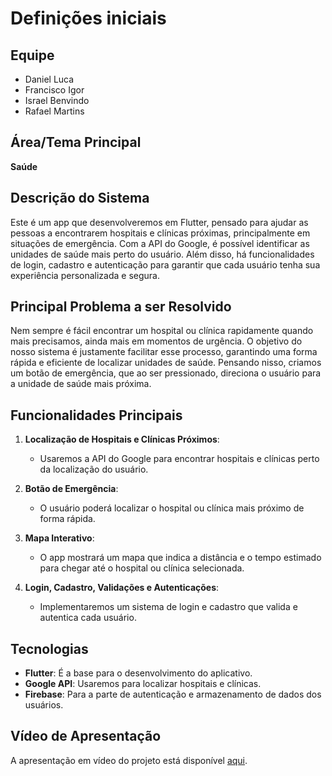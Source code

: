# Definições iniciais

## Equipe
- Daniel Luca
- Francisco Igor
- Israel Benvindo
- Rafael Martins

## Área/Tema Principal
**Saúde**

## Descrição do Sistema
Este é um app que desenvolveremos em Flutter, pensado para ajudar as pessoas a encontrarem hospitais e clínicas próximas, principalmente em situações de emergência. Com a API do Google, é possível identificar as unidades de saúde mais perto do usuário. Além disso, há funcionalidades de login, cadastro e autenticação para garantir que cada usuário tenha sua experiência personalizada e segura.

## Principal Problema a ser Resolvido
Nem sempre é fácil encontrar um hospital ou clínica rapidamente quando mais precisamos, ainda mais em momentos de urgência. O objetivo do nosso sistema é justamente facilitar esse processo, garantindo uma forma rápida e eficiente de localizar unidades de saúde. Pensando nisso, criamos um botão de emergência, que ao ser pressionado, direciona o usuário para a unidade de saúde mais próxima.

## Funcionalidades Principais
1. **Localização de Hospitais e Clínicas Próximos**: 
   - Usaremos a API do Google para encontrar hospitais e clínicas perto da localização do usuário.
   
2. **Botão de Emergência**: 
   - O usuário poderá localizar o hospital ou clínica mais próximo de forma rápida.

3. **Mapa Interativo**: 
   - O app mostrará um mapa que indica a distância e o tempo estimado para chegar até o hospital ou clínica selecionada.

4. **Login, Cadastro, Validações e Autenticações**: 
   - Implementaremos um sistema de login e cadastro que valida e autentica cada usuário.

## Tecnologias
- **Flutter**: É a base para o desenvolvimento do aplicativo.
- **Google API**: Usaremos para localizar hospitais e clínicas.
- **Firebase**: Para a parte de autenticação e armazenamento de dados dos usuários.

## Vídeo de Apresentação
A apresentação em vídeo do projeto está disponível [aqui](https://drive.google.com/file/d/1t7oc6_EqhTgMlyPU--Wz3Ruvb0F2D5qU/view?hl=pt-BR).

